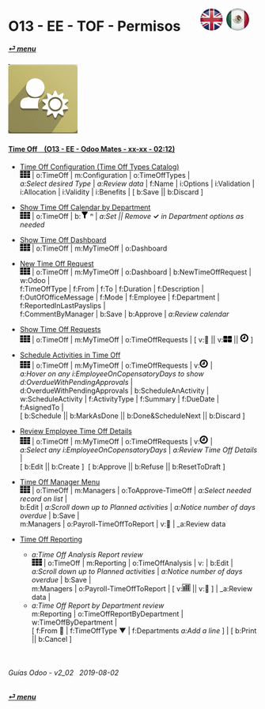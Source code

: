 # O13 - EE - TOF - Permisos &nbsp;&nbsp;&nbsp;&nbsp; [![en-uk](/doc/img/en-uk_flag_button_small.png)](/en-uk/o13/ee/tof/en-uk-o13-ee-tof-timeoff-guides.md) [ ![es-mx](/doc/img/es-mx_flag_button_small.png)](/es-mx/o13/ee/tof/es-mx-o13-ee-tof-timeoff-guides.md)
#### [_&#x23CE; menu_](/es-mx/o13/ee/es-mx-o13-ee-guides-menu.md)  
### ![tof](/doc/img/timeoff.png)

#### [Time Off &nbsp;&nbsp; (O13 - EE - Odoo Mates - xx-xx - 02:12)](https://youtube.com/embed/g08_hJuTuNA?autoplay=1&start=0&end=0&rel=0)

- [Time Off Configuration (Time Off Types Catalog)](https://youtube.com/embed/g08_hJuTuNA?autoplay=1&start=79&end=95&rel=0)  
  ![apps](/doc/img/apps.png) | o:TimeOff | m:Configuration | o:TimeOffTypes |  
  _a:Select desired Type_ | _a:Review data_ | f:Name | i:Options | i:Validation | i:Allocation | i:Validity | i:Benefits | \[ b:Save \|\| b:Discard ]  
  
- [Show Time Off Calendar by Department](https://youtube.com/embed/g08_hJuTuNA?autoplay=1&start=0&end=20&rel=0)  
  ![apps](/doc/img/apps.png) | o:TimeOff | b:![apps](/doc/img/filter.png) &#x207F; | _a:Set || Remove_ **&#x2713;** _in Department options as needed_  

- [Show Time Off Dashboard](https://youtube.com/embed/g08_hJuTuNA?autoplay=1&start=20&end=26&rel=0)  
  ![apps](/doc/img/apps.png) | o:TimeOff | m:MyTimeOff | o:Dashboard  
  
- [New Time Off Request](https://youtube.com/embed/g08_hJuTuNA?autoplay=1&start=101&end=118&rel=0)  
  ![apps](/doc/img/apps.png) | o:TimeOff | m:MyTimeOff | o:Dashboard | b:NewTimeOffRequest | w:Odoo |  
  f:TimeOffType | f:From | f:To | f:Duration | f:Description | f:OutOfOfficeMessage | f:Mode | f:Employee | f:Department | f:ReportedInLastPayslips |  
  f:CommentByManager | b:Save | b:Approve | _a:Review calendar_
  
- [Show Time Off Requests](https://youtube.com/embed/g08_hJuTuNA?autoplay=1&start=26&end=35&rel=0)  
  ![apps](/doc/img/apps.png) | o:TimeOff | m:MyTimeOff | o:TimeOffRequests | \[ v:&#x1F4C5; \|\| v:![view_kanban](/doc/img/view_kanban.png) \|\| ![view_activity](/doc/img/view_activity.png) ]  

- [Schedule Activities in Time Off](https://youtube.com/embed/g08_hJuTuNA?autoplay=1&start=35&end=42&rel=0)  
  ![apps](/doc/img/apps.png) | o:TimeOff | m:MyTimeOff | o:TimeOffRequests | v:![view_activity](/doc/img/view_activity.png) |  
  _a:Hover on any i:EmployeeOnCopensatoryDays to show d:OverdueWithPendingApprovals_ |  
  d:OverdueWithPendingApprovals | b:ScheduleAnActivity | w:ScheduleActivity | f:ActivityType | f:Summary | f:DueDate | f:AsignedTo |  
  \[ b:Schedule || b:MarkAsDone || b:Done&ScheduleNext || b:Discard ]  

- [Review Employee Time Off Details](https://youtube.com/embed/g08_hJuTuNA?autoplay=1&start=43&end=45&rel=0)  
  ![apps](/doc/img/apps.png) | o:TimeOff | m:MyTimeOff | o:TimeOffRequests | v:![view_activity](/doc/img/view_activity.png) |  
  _a:Select any i:EmployeeOnCopensatoryDays_ | _a:Review Time Off Details_ |  
  \[ b:Edit \|\| b:Create ]&nbsp;&nbsp;\[ b:Approve \|\| b:Refuse \|\| b:ResetToDraft ]  

- [Time Off Manager Menu](https://youtube.com/embed/g08_hJuTuNA?autoplay=1&start=47&end=45&rel=0)  
  ![apps](/doc/img/apps.png) | o:TimeOff | m:Managers | o:ToApprove-TimeOff | _a:Select needed record on list_ |  
  b:Edit | _a:Scroll down up to Planned activities_ | _a:Notice number of days overdue_ | b:Save |  
  m:Managers | o:Payroll-TimeOffToReport | v:&#x1F4C5; | _a:Review data  
  
- [Time Off Reporting](https://youtube.com/embed/g08_hJuTuNA?autoplay=1&start=47&end=79&rel=0)  
  - _a:Time Off Analysis Report review_  
    ![apps](/doc/img/apps.png) | o:TimeOff | m:Reporting | o:TimeOffAnalysis | v: | 
    b:Edit | _a:Scroll down up to Planned activities_ | _a:Notice number of days overdue_ | b:Save |  
    m:Managers | o:Payroll-TimeOffToReport | \[ v:![view_pivot](/doc/img/view_pivot.png) || v:&#x1F4C5; ] | _a:Review data |  
  - _a:Time Off Report by Department review_  
    m:Reporting | o:TimeOffReportByDepartment | w:TimeOffByDepartment |  
	\[ f:From &#x1F4C5; | f:TimeOffType &#x25BC; | f:Departments _a:Add a line_ ] | \[ b:Print \|\| b:Cancel ]  
	

  
  


<br>
	
###### Guías Odoo - v2_02 &nbsp; 2019-08-02  
**[_&#x23CE; menu_](/es-mx/o13/ee/es-mx-o13-ee-guides-menu.md)**  
